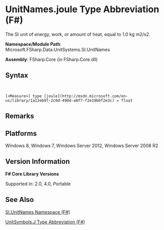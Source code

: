 # UnitNames.joule Type Abbreviation (F#)

The SI unit of energy, work, or amount of heat, equal to 1.0 kg m2/s2.

**Namespace/Module Path**: Microsoft.FSharp.Data.UnitSystems.SI.UnitNames

**Assembly**: FSharp.Core (in FSharp.Core.dll)


## Syntax


```


[<Measure>] type [joule](http://msdn.microsoft.com/en-us/library/1a12eb97-2c0d-490d-a8f7-f2e19bbf2e3c) = float

```



## Remarks

## Platforms
Windows 8, Windows 7, Windows Server 2012, Windows Server 2008 R2


## Version Information
**F# Core Library Versions**

Supported in: 2.0, 4.0, Portable




## See Also
[SI.UnitNames Namespace &#40;F&#35;&#41;](SI.UnitNames-Namespace-%5BFSharp%5D.md)

[UnitSymbols.J Type Abbreviation &#40;F&#35;&#41;](UnitSymbols.J-Type-Abbreviation-%5BFSharp%5D.md)

